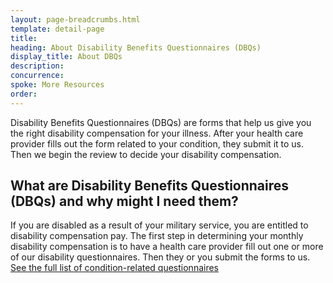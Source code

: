 ```yaml
---
layout: page-breadcrumbs.html
template: detail-page
title: 
heading: About Disability Benefits Questionnaires (DBQs) 
display_title: About DBQs
description: 
concurrence: 
spoke: More Resources
order:
---
```


<div class="va-introtext">

Disability Benefits Questionnaires (DBQs) are forms that help us give you the right disability compensation for your illness. 
After your health care provider fills out the form related to your condition, they submit it to us. Then we begin the review 
to decide your disability compensation. 

</div>

## What are Disability Benefits Questionnaires (DBQs) and why might I need them?

If you are disabled as a result of your military service, you are entitled to disability compensation pay. 
The first step in determining your monthly disability compensation is to have a health care provider fill out 
one or more of our disability questionnaires. Then they or you submit the forms to us.  
[See the full list of condition-related questionnaires](https://www.benefits.va.gov/COMPENSATION/dbq_ListByDBQFormName.asp)

